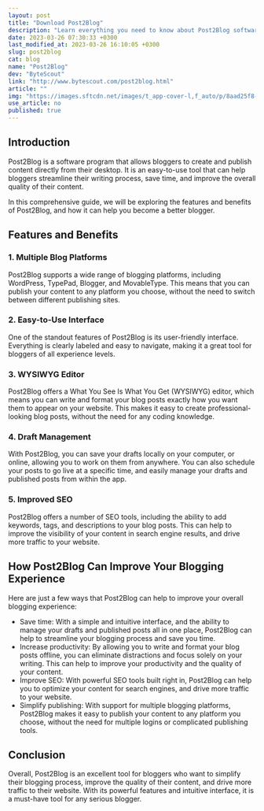 ```yaml
---
layout: post
title: "Download Post2Blog"
description: "Learn everything you need to know about Post2Blog software in this comprehensive guide. From its features and benefits to how it can improve your blogging experience, this article has got you covered."
date: 2023-03-26 07:30:33 +0300
last_modified_at: 2023-03-26 16:10:05 +0300
slug: post2blog
cat: blog
name: "Post2Blog"
dev: "ByteScout"
link: "http://www.bytescout.com/post2blog.html"
article: ""
img: "https://images.sftcdn.net/images/t_app-cover-l,f_auto/p/8aad25f8-9b62-11e6-8277-00163ec9f5fa/732512827/post2blog-screenshot.jpg"
use_article: no
published: true
---
```

## Introduction

Post2Blog is a software program that allows bloggers to create and publish content directly from their desktop. It is an easy-to-use tool that can help bloggers streamline their writing process, save time, and improve the overall quality of their content.

In this comprehensive guide, we will be exploring the features and benefits of Post2Blog, and how it can help you become a better blogger.

## Features and Benefits

### 1. Multiple Blog Platforms

Post2Blog supports a wide range of blogging platforms, including WordPress, TypePad, Blogger, and MovableType. This means that you can publish your content to any platform you choose, without the need to switch between different publishing sites.

### 2. Easy-to-Use Interface

One of the standout features of Post2Blog is its user-friendly interface. Everything is clearly labeled and easy to navigate, making it a great tool for bloggers of all experience levels.

### 3. WYSIWYG Editor

Post2Blog offers a What You See Is What You Get (WYSIWYG) editor, which means you can write and format your blog posts exactly how you want them to appear on your website. This makes it easy to create professional-looking blog posts, without the need for any coding knowledge.

### 4. Draft Management

With Post2Blog, you can save your drafts locally on your computer, or online, allowing you to work on them from anywhere. You can also schedule your posts to go live at a specific time, and easily manage your drafts and published posts from within the app.

### 5. Improved SEO

Post2Blog offers a number of SEO tools, including the ability to add keywords, tags, and descriptions to your blog posts. This can help to improve the visibility of your content in search engine results, and drive more traffic to your website.

## How Post2Blog Can Improve Your Blogging Experience

Here are just a few ways that Post2Blog can help to improve your overall blogging experience:

- Save time: With a simple and intuitive interface, and the ability to manage your drafts and published posts all in one place, Post2Blog can help to streamline your blogging process and save you time.
- Increase productivity: By allowing you to write and format your blog posts offline, you can eliminate distractions and focus solely on your writing. This can help to improve your productivity and the quality of your content.
- Improve SEO: With powerful SEO tools built right in, Post2Blog can help you to optimize your content for search engines, and drive more traffic to your website.
- Simplify publishing: With support for multiple blogging platforms, Post2Blog makes it easy to publish your content to any platform you choose, without the need for multiple logins or complicated publishing tools.

## Conclusion

Overall, Post2Blog is an excellent tool for bloggers who want to simplify their blogging process, improve the quality of their content, and drive more traffic to their website. With its powerful features and intuitive interface, it is a must-have tool for any serious blogger.